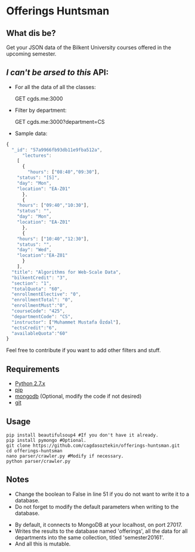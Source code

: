 # Offerings Huntsman 

## What dis be?
Get your JSON data of the Bilkent University courses offered in the upcoming semester. 

## *I can't be arsed to this* API:

* For all the data of all the classes:

	GET cgds.me:3000

* Filter by department:

	GET cgds.me:3000?department=CS

* Sample data:
	
```javascript
{
  "_id": "57a9966fb93db11e9fba512a",
	  "lectures":
    [
      {
        "hours": ["08:40","09:30"],
	"status": "[S]",
	"day": "Mon",
	"location": "EA-Z01"
      },
      {
	"hours": ["09:40","10:30"],
	"status": "",
	"day": "Mon",
	"location": "EA-Z01"
      },
      {
	"hours": ["10:40","12:30"],
	"status": "",
	"day": "Wed",
	"location":"EA-Z01"
      }
    ],
  "title": "Algorithms for Web-Scale Data",
  "bilkentCredit": "3",
  "section": "1",
  "totalQuota": "60",
  "enrollmentElective": "0",
  "enrollmentTotal": "0",
  "enrollmentMust":"0",
  "courseCode": "425",
  "departmentCode": "CS",
  "instructor": ["Muhammet Mustafa Özdal"],
  "ectsCredit":"6",
  "availableQuota":"60"
}
```

Feel free to contribute if you want to add other filters and stuff.

## Requirements 
* [Python 2.7.x](http://docs.python-guide.org/en/latest/starting/installation/)
* [pip](https://pip.pypa.io/en/stable/installing/)
* [mongodb](https://docs.mongodb.com/manual/installation/) (Optional, modify the code if not desired)
* [git](https://git-scm.com/book/en/v2/Getting-Started-Installing-Git)

## Usage

	pip install beautifulsoup4 #If you don't have it already.
	pip install pymongo #Optional.
	git clone https://github.com/cagdasoztekin/offerings-huntsman.git
	cd offerings-huntsman
	nano parser/crawler.py #Modify if necessary.
	python parser/crawler.py

## Notes

* Change the boolean to False in line 51 if you do not want to write it to a database.
* Do not forget to modify the default parameters when writing to the database.
- By default, it connects to MongoDB at your localhost, on port 27017.
- Writes the results to the database named 'offerings', all the data for all departments into the same collection, titled 'semester20161'.
- And all this is mutable.
